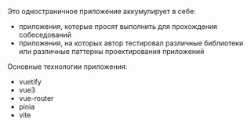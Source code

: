 Это одностраничное приложение аккумулирует в себе: 
 - приложения, которые просят выполнить для прохождения собеседований 
 - приложения, на которых автор тестировал различные библиотеки или различные паттерны проектирования приложений

Основные технологии приложения:
 - vuetify
 - vue3
 - vue-router
 - pinia
 - vite

